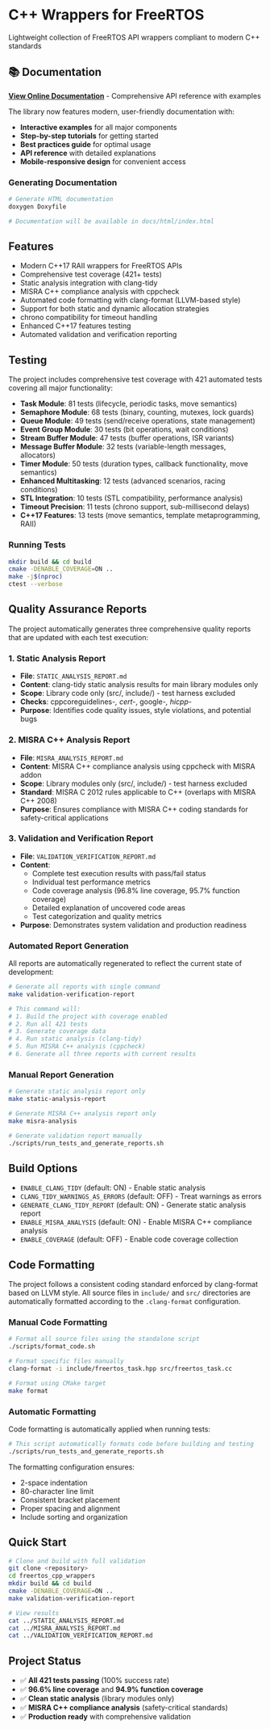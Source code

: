 # C++ Wrappers for FreeRTOS

Lightweight collection of FreeRTOS API wrappers compliant to modern C++ standards

## 📚 Documentation

**[View Online Documentation](docs/html/index.html)** - Comprehensive API reference with examples

The library now features modern, user-friendly documentation with:
- **Interactive examples** for all major components
- **Step-by-step tutorials** for getting started
- **Best practices guide** for optimal usage
- **API reference** with detailed explanations
- **Mobile-responsive design** for convenient access

### Generating Documentation

```bash
# Generate HTML documentation
doxygen Doxyfile

# Documentation will be available in docs/html/index.html
```

## Features

- Modern C++17 RAII wrappers for FreeRTOS APIs
- Comprehensive test coverage (421+ tests)
- Static analysis integration with clang-tidy
- MISRA C++ compliance analysis with cppcheck
- Automated code formatting with clang-format (LLVM-based style)
- Support for both static and dynamic allocation strategies
- chrono compatibility for timeout handling
- Enhanced C++17 features testing
- Automated validation and verification reporting

## Testing

The project includes comprehensive test coverage with 421 automated tests covering all major functionality:

- **Task Module**: 81 tests (lifecycle, periodic tasks, move semantics)
- **Semaphore Module**: 68 tests (binary, counting, mutexes, lock guards)  
- **Queue Module**: 49 tests (send/receive operations, state management)
- **Event Group Module**: 30 tests (bit operations, wait conditions)
- **Stream Buffer Module**: 47 tests (buffer operations, ISR variants)
- **Message Buffer Module**: 32 tests (variable-length messages, allocators)
- **Timer Module**: 50 tests (duration types, callback functionality, move semantics)
- **Enhanced Multitasking**: 12 tests (advanced scenarios, racing conditions)
- **STL Integration**: 10 tests (STL compatibility, performance analysis)
- **Timeout Precision**: 11 tests (chrono support, sub-millisecond delays)
- **C++17 Features**: 13 tests (move semantics, template metaprogramming, RAII)

### Running Tests

```bash
mkdir build && cd build
cmake -DENABLE_COVERAGE=ON ..
make -j$(nproc)
ctest --verbose
```

## Quality Assurance Reports

The project automatically generates three comprehensive quality reports that are updated with each test execution:

### 1. Static Analysis Report
- **File**: `STATIC_ANALYSIS_REPORT.md`
- **Content**: clang-tidy static analysis results for main library modules only
- **Scope**: Library code only (src/, include/) - test harness excluded
- **Checks**: cppcoreguidelines-*, cert-*, google-*, hicpp-*
- **Purpose**: Identifies code quality issues, style violations, and potential bugs

### 2. MISRA C++ Analysis Report
- **File**: `MISRA_ANALYSIS_REPORT.md`
- **Content**: MISRA C++ compliance analysis using cppcheck with MISRA addon
- **Scope**: Library modules only (src/, include/) - test harness excluded
- **Standard**: MISRA C 2012 rules applicable to C++ (overlaps with MISRA C++ 2008)
- **Purpose**: Ensures compliance with MISRA C++ coding standards for safety-critical applications

### 3. Validation and Verification Report
- **File**: `VALIDATION_VERIFICATION_REPORT.md`
- **Content**: 
  - Complete test execution results with pass/fail status
  - Individual test performance metrics
  - Code coverage analysis (96.8% line coverage, 95.7% function coverage)
  - Detailed explanation of uncovered code areas
  - Test categorization and quality metrics
- **Purpose**: Demonstrates system validation and production readiness

### Automated Report Generation

All reports are automatically regenerated to reflect the current state of development:

```bash
# Generate all reports with single command
make validation-verification-report

# This command will:
# 1. Build the project with coverage enabled
# 2. Run all 421 tests
# 3. Generate coverage data
# 4. Run static analysis (clang-tidy)
# 5. Run MISRA C++ analysis (cppcheck)
# 6. Generate all three reports with current results
```

### Manual Report Generation

```bash
# Generate static analysis report only
make static-analysis-report

# Generate MISRA C++ analysis report only
make misra-analysis

# Generate validation report manually
./scripts/run_tests_and_generate_reports.sh
```

## Build Options

- `ENABLE_CLANG_TIDY` (default: ON) - Enable static analysis
- `CLANG_TIDY_WARNINGS_AS_ERRORS` (default: OFF) - Treat warnings as errors
- `GENERATE_CLANG_TIDY_REPORT` (default: ON) - Generate static analysis report
- `ENABLE_MISRA_ANALYSIS` (default: ON) - Enable MISRA C++ compliance analysis
- `ENABLE_COVERAGE` (default: OFF) - Enable code coverage collection

## Code Formatting

The project follows a consistent coding standard enforced by clang-format based on LLVM style. All source files in `include/` and `src/` directories are automatically formatted according to the `.clang-format` configuration.

### Manual Code Formatting

```bash
# Format all source files using the standalone script
./scripts/format_code.sh

# Format specific files manually
clang-format -i include/freertos_task.hpp src/freertos_task.cc

# Format using CMake target
make format
```

### Automatic Formatting

Code formatting is automatically applied when running tests:

```bash
# This script automatically formats code before building and testing
./scripts/run_tests_and_generate_reports.sh
```

The formatting configuration ensures:
- 2-space indentation
- 80-character line limit
- Consistent bracket placement
- Proper spacing and alignment
- Include sorting and organization

## Quick Start

```bash
# Clone and build with full validation
git clone <repository>
cd freertos_cpp_wrappers
mkdir build && cd build
cmake -DENABLE_COVERAGE=ON ..
make validation-verification-report

# View results
cat ../STATIC_ANALYSIS_REPORT.md
cat ../MISRA_ANALYSIS_REPORT.md
cat ../VALIDATION_VERIFICATION_REPORT.md
```

## Project Status

- ✅ **All 421 tests passing** (100% success rate)
- ✅ **96.6% line coverage** and **94.9% function coverage**
- ✅ **Clean static analysis** (library modules only)
- ✅ **MISRA C++ compliance analysis** (safety-critical standards)
- ✅ **Production ready** with comprehensive validation
